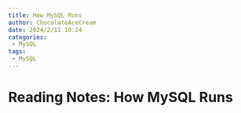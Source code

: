 ```yaml
---
title: How MySQL Runs
author: ChocolateAceCream
date: 2024/2/11 10:24
categories:
 - MySQL
tags:
 - MySQL
---
```


# Reading Notes: How MySQL Runs